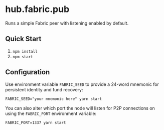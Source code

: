# hub.fabric.pub
Runs a simple Fabric peer with listening enabled by default.

## Quick Start
1. `npm install`
2. `npm start`

## Configuration
Use environment variable `FABRIC_SEED` to provide a 24-word mnemonic for
persistent identity and fund recovery:

```
FABRIC_SEED="your mnemonic here" yarn start
```

You can also alter which port the node will listen for P2P connections on
using the `FABRIC_PORT` environment variable:

```
FABRIC_PORT=1337 yarn start
```